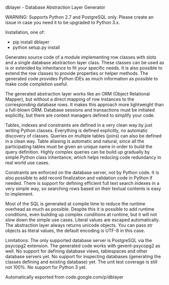 dblayer - Database Abstraction Layer Generator

WARNING: Supports Python 2.7 and PostgreSQL only.
Please create an issue in case you need it to be upgraded to Python 3.x.

Installation, one of:
* pip install dblayer
* python setup.py install

Generates source code of a module implementing row classes with slots and a 
single database abstraction layer class. These classes can be used as is or 
extended by inheritance to fit your specific needs. It is also possible to 
extend the row classes to provide properties or helper methods. The generated 
code provides Python IDEs as much information as possible to make code 
completion useful. 

The generated abstraction layer works like an ORM (Object Relational Mapper), 
but without a direct mapping of row instances to the corresponding database 
rows. It makes this approach more lightweight than a full-blown ORM. Database 
sessions and transactions must be initiated explicitly, but there are context 
managers defined to simplify your code.

Tables, indexes and constraints are defined in a very clean way by just 
writing Python classes. Everything is defined explicitly, no automatic 
discovery of classes. Queries on multiple tables (joins) can also be defined 
in a clean way. Table aliasing is automatic and natural, since all the 
participating tables must be given an unique name in order to build the query 
definition. Highly complex queries can be build up gradually by simple Python 
class inheritance, which helps reducing code redundancy in real world use 
cases.

Constraints are enforced on the database server, not by Python code. It is 
also possible to add record finalization and validation code in Python if 
needed. There is support for defining efficient full text search indexes in a 
very simple way, so searching rows based on their textual contents is easy to 
implement.

Most of the SQL is generated at compile time to reduce the runtime overhead as 
much as possible. Despite this it is possible to add runtime conditions, even 
building up complex conditions at runtime, but it will not slow down the 
simple use cases. Literal values are escaped automatically. The abstraction 
layer always returns unicode objects. You can pass str objects as literal 
values, the default encoding is UTF-8 in this case.

Limitations: The only supported database server is PostgreSQL via the psycopg2 
extension. The generated code works with gevent-psycopg2 as well. No support 
for defining database views, tablespaces and other database servers yet. No 
support for inspecting databases (generating the classes defining and existing 
database) yet. The unit test coverage is still not 100%. No support for 
Python 3 yet.

Automatically exported from code.google.com/p/dblayer
